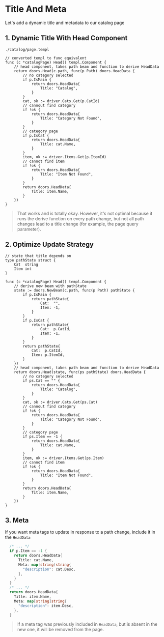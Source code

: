 # Title And Meta

Let's add a dynamic title and metadata to our catalog page

## 1. Dynamic Title With Head Component

`./catalog/page.templ`

```templ
// converted templ to func equivalent
func (c *catalogPage) Head() templ.Component {
	// head component, takes path beam and function to derive HeadData
	return doors.Head(c.path, func(p Path) doors.HeadData {
		// no category selected
		if p.IsMain {
			return doors.HeadData{
				Title: "Catalog",
			}
		}
		cat, ok := driver.Cats.Get(p.CatId)
		// cannout find category
		if !ok {
			return doors.HeadData{
				Title: "Category Not Found",
			}
		}
		// category page
		if p.IsCat {
			return doors.HeadData{
				Title: cat.Name,
			}
		}
		item, ok := driver.Items.Get(p.ItemId)
		// cannot find item
		if !ok {
			return doors.HeadData{
				Title: "Item Not Found",
			}
		}
		return doors.HeadData{
			Title: item.Name,
		}
	})
}

```

> That works and is totally okay. However, it's not optimal because it runs the derive function on every path change, but not all path changes lead to a title change (for example, the page query parameter). 

## 2. Optimize Update Strategy

```templ
// state that title depends on
type pathState struct {
	Cat  string
	Item int
}

func (c *catalogPage) Head() templ.Component {
	// derive new beam with pathState
	state := doors.NewBeam(c.path, func(p Path) pathState {
		if p.IsMain {
			return pathState{
				Cat:  "",
				Item: -1,
			}
		}
		if p.IsCat {
			return pathState{
				Cat:  p.CatId,
				Item: -1,
			}
		}
		return pathState{
			Cat:  p.CatId,
			Item: p.ItemId,
		}
	})
	// head component, takes path beam and function to derive HeadData
	return doors.Head(state, func(ps pathState) doors.HeadData {
		// no category selected
		if ps.Cat == "" {
			return doors.HeadData{
				Title: "Catalog",
			}
		}
		cat, ok := driver.Cats.Get(ps.Cat)
		// cannout find category
		if !ok {
			return doors.HeadData{
				Title: "Category Not Found",
			}
		}
		// category page
		if ps.Item == -1 {
			return doors.HeadData{
				Title: cat.Name,
			}
		}
		item, ok := driver.Items.Get(ps.Item)
		// cannot find item
		if !ok {
			return doors.HeadData{
				Title: "Item Not Found",
			}
		}
		return doors.HeadData{
			Title: item.Name,
		}
	})
}

```

## 3. Meta

If you want meta tags to update in response to a path change, include it in the `HeadData`

```go
  /* ... */
  if p.Item == -1 {
    return doors.HeadData{
      Title: cat.Name,
      Meta: map[string]string{
        "description": cat.Desc,
      },
    }
  }
  /* ... */
  return doors.HeadData{
    Title: item.Name,
    Meta: map[string]string{
      "description": item.Desc,
    },
  }

```

> If a meta tag was previously included in `HeadData`, but is absent in the new one, it will be removed from the page.

